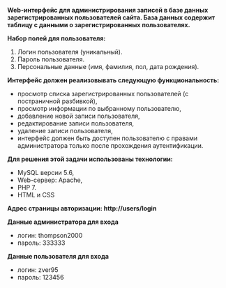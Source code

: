 **Web-интерфейс для администрирования записей в базе данных зарегистрированных пользователей сайта.
База данных содержит таблицу с данными о зарегистрированных пользователях.**

**Набор полей для пользователя:**
1. Логин пользователя (уникальный).
2. Пароль пользователя.
3. Персональные данные (имя, фамилия, пол, дата рождения).

**Интерфейс должен реализовывать следующую функциональность:**
* просмотр списка зарегистрированных пользователей (с постраничной разбивкой),
* просмотр информации по выбранному пользователю,
* добавление новой записи пользователя,
* редактирование записи пользователя,
* удаление записи пользователя,
* интерфейс должен быть доступен пользователю с правами администратора только после прохождения аутентификации.

**Для решения этой задачи использованы технологии:**
* MySQL версии 5.6,
* Web-сервер: Apache, 
* PHP 7.
* HTML и CSS

**Адрес страницы авторизации: http://users/login**

**Данные администратора для входа**
* логин: thompson2000
* пароль: 333333

**Данные пользователя для входа**
* логин: zver95
* пароль: 123456
